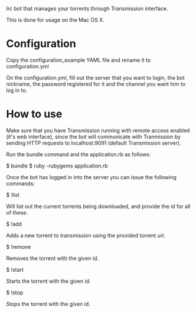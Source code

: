 Irc bot that manages your torrents through Transmission interface.

This is done for usage on the Mac OS X.

# Configuration

Copy the configuration_example YAML file and rename it to configuration.yml

On the configuration.yml, fill out the server that you want to login, the bot nickname, the password registered for it and the channel you want him to log in to.

# How to use

Make sure that you have Transmission running with remote access enabled (it's web interface), since the bot will communicate with Tranmission by sending HTTP requests to localhost:9091 (default Transmission server). 

Run the bundle command and the application.rb as follows:

$ bundle
$ ruby -rubygems application.rb

Once the bot has logged in into the server you can issue the following commands:

$ !list

Will list out the current torrents being downloaded, and provide the id for all of these.

$ !add <torrent url>

Adds a new torrent to transmission using the provided torrent url.

$ !remove <torrent id>

Removes the torrent with the given id.

$ !start <torrent id>

Starts the torrent with the given id.

$ !stop <torrent id>

Stops the torrent with the given id.
